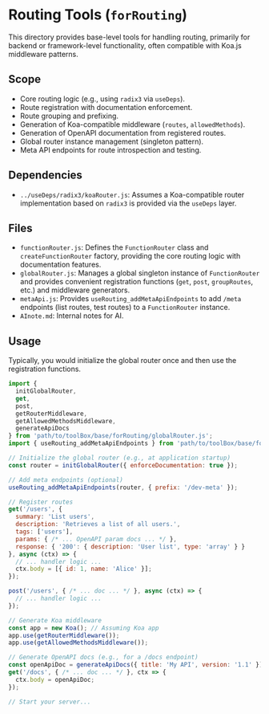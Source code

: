 # Routing Tools (`forRouting`)

This directory provides base-level tools for handling routing, primarily for backend or framework-level functionality, often compatible with Koa.js middleware patterns.

## Scope

*   Core routing logic (e.g., using `radix3` via `useDeps`).
*   Route registration with documentation enforcement.
*   Route grouping and prefixing.
*   Generation of Koa-compatible middleware (`routes`, `allowedMethods`).
*   Generation of OpenAPI documentation from registered routes.
*   Global router instance management (singleton pattern).
*   Meta API endpoints for route introspection and testing.

## Dependencies

*   `../useDeps/radix3/koaRouter.js`: Assumes a Koa-compatible router implementation based on `radix3` is provided via the `useDeps` layer.

## Files

*   `functionRouter.js`: Defines the `FunctionRouter` class and `createFunctionRouter` factory, providing the core routing logic with documentation features.
*   `globalRouter.js`: Manages a global singleton instance of `FunctionRouter` and provides convenient registration functions (`get`, `post`, `groupRoutes`, etc.) and middleware generators.
*   `metaApi.js`: Provides `useRouting_addMetaApiEndpoints` to add `/meta` endpoints (list routes, test routes) to a `FunctionRouter` instance.
*   `AInote.md`: Internal notes for AI.

## Usage

Typically, you would initialize the global router once and then use the registration functions.

```javascript
import {
  initGlobalRouter,
  get,
  post,
  getRouterMiddleware,
  getAllowedMethodsMiddleware,
  generateApiDocs
} from 'path/to/toolBox/base/forRouting/globalRouter.js';
import { useRouting_addMetaApiEndpoints } from 'path/to/toolBox/base/forRouting/metaApi.js';

// Initialize the global router (e.g., at application startup)
const router = initGlobalRouter({ enforceDocumentation: true });

// Add meta endpoints (optional)
useRouting_addMetaApiEndpoints(router, { prefix: '/dev-meta' });

// Register routes
get('/users', {
  summary: 'List users',
  description: 'Retrieves a list of all users.',
  tags: ['users'],
  params: { /* ... OpenAPI param docs ... */ },
  response: { '200': { description: 'User list', type: 'array' } }
}, async (ctx) => {
  // ... handler logic ...
  ctx.body = [{ id: 1, name: 'Alice' }];
});

post('/users', { /* ... doc ... */ }, async (ctx) => {
  // ... handler logic ...
});

// Generate Koa middleware
const app = new Koa(); // Assuming Koa app
app.use(getRouterMiddleware());
app.use(getAllowedMethodsMiddleware());

// Generate OpenAPI docs (e.g., for a /docs endpoint)
const openApiDoc = generateApiDocs({ title: 'My API', version: '1.1' });
get('/docs', { /* ... doc ... */ }, ctx => {
  ctx.body = openApiDoc;
});

// Start your server...
``` 
